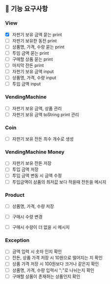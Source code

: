 ## 🚀 기능 요구사항

### View
- [x] 자판기 보유 금액 묻는 print
- [ ] 자판기 보유한 동전 print
- [ ] 상품명, 가격, 수량 묻는 print
- [ ] 투임 금액 묻는 print
- [ ] 구매할 상품 묻는 print
- [ ] 마지막 잔돈 print
- [ ] 자판기 보유 금액 input
- [ ] 상품명, 가격, 수량 input
- [ ] 투입 금액 input

### VendingMachine
- [ ] 자판기 보유 금액, 상품 관리
- [ ] 자판기 보유 금액 toString print 관리

### Coin
- [ ] 자판기 보유 잔돈 최수 개수로 생성

### VendingMachine Money
- [ ] 자판기 보유 잔돈 저장
- [ ] 투입 금액 저장
- [ ] 투입 금액 변동 시 금액 수정
- [ ] 투입금액이 상품의 최저값 보다 적을때 잔돈을 메시지

### Product
- [ ] 상품명, 가격, 수량 저장
- [ ] 구매시 수량 변경
- [ ] 구매시 수량이 더 없을 시 메시지


### Exception
- [ ] 금액 입력 시 숫자 인지 확인
- [ ] 잔돈, 상품 가격 저장 시 10원으로 떨어지는 지 확인
- [ ] 상품 가격 저장 시 100원보다 크거나 같은지 확인
- [ ] 상품명, 가격, 수량 입력시 ";"로 나뉘는지 확인
- [ ] 구매할 상품이 존재하는 상품인지 확인
